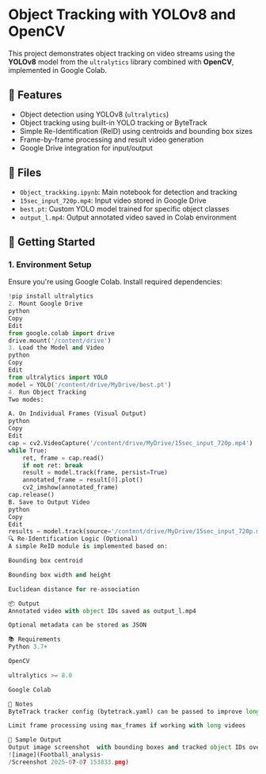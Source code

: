 # Object Tracking with YOLOv8 and OpenCV

This project demonstrates object tracking on video streams using the **YOLOv8** model from the `ultralytics` library combined with **OpenCV**, implemented in Google Colab.

## 🔧 Features

- Object detection using YOLOv8 (`ultralytics`)
- Object tracking using built-in YOLO tracking or ByteTrack
- Simple Re-Identification (ReID) using centroids and bounding box sizes
- Frame-by-frame processing and result video generation
- Google Drive integration for input/output

## 📁 Files

- `Object_trackking.ipynb`: Main notebook for detection and tracking
- `15sec_input_720p.mp4`: Input video stored in Google Drive
- `best.pt`: Custom YOLO model trained for specific object classes
- `output_l.mp4`: Output annotated video saved in Colab environment

## 🚀 Getting Started

### 1. Environment Setup

Ensure you're using Google Colab. Install required dependencies:

```python
!pip install ultralytics
2. Mount Google Drive
python
Copy
Edit
from google.colab import drive
drive.mount('/content/drive')
3. Load the Model and Video
python
Copy
Edit
from ultralytics import YOLO
model = YOLO('/content/drive/MyDrive/best.pt')
4. Run Object Tracking
Two modes:

A. On Individual Frames (Visual Output)
python
Copy
Edit
cap = cv2.VideoCapture('/content/drive/MyDrive/15sec_input_720p.mp4')
while True:
    ret, frame = cap.read()
    if not ret: break
    result = model.track(frame, persist=True)
    annotated_frame = result[0].plot()
    cv2_imshow(annotated_frame)
cap.release()
B. Save to Output Video
python
Copy
Edit
results = model.track(source='/content/drive/MyDrive/15sec_input_720p.mp4', show=True, save=True)
🔍 Re-Identification Logic (Optional)
A simple ReID module is implemented based on:

Bounding box centroid

Bounding box width and height

Euclidean distance for re-association

📦 Output
Annotated video with object IDs saved as output_l.mp4

Optional metadata can be stored as JSON

📚 Requirements
Python 3.7+

OpenCV

ultralytics >= 8.0

Google Colab

📌 Notes
ByteTrack tracker config (bytetrack.yaml) can be passed to improve long-term tracking

Limit frame processing using max_frames if working with long videos

📸 Sample Output
Output image screenshot  with bounding boxes and tracked object IDs overlayed frame.
![image](Football_analysis-
/Screenshot 2025-07-07 153833.png)

